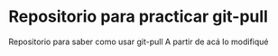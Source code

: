 # Repositorio para practicar git-pull
Repositorio para saber como usar git-pull
A partir de acá lo modifiqué
